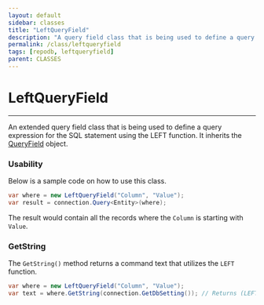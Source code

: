 ```yaml
---
layout: default
sidebar: classes
title: "LeftQueryField"
description: "A query field class that is being used to define a query expression for the SQL statement using the LEFT function."
permalink: /class/leftqueryfield
tags: [repodb, leftqueryfield]
parent: CLASSES
---
```


# LeftQueryField

---

An extended query field class that is being used to define a query expression for the SQL statement using the LEFT function. It inherits the [QueryField](/class/queryfield) object.

### Usability

Below is a sample code on how to use this class.

```csharp
var where = new LeftQueryField("Column", "Value");
var result = connection.Query<Entity>(where);
```

The result would contain all the records where the `Column` is starting with `Value`.

### GetString

The `GetString()` method returns a command text that utilizes the `LEFT` function.

```csharp
var where = new LeftQueryField("Column", "Value");
var text = where.GetString(connection.GetDbSetting()); // Returns (LEFT([Column]) = @Column)
```
